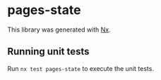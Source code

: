 # pages-state

This library was generated with [Nx](https://nx.dev).

## Running unit tests

Run `nx test pages-state` to execute the unit tests.
